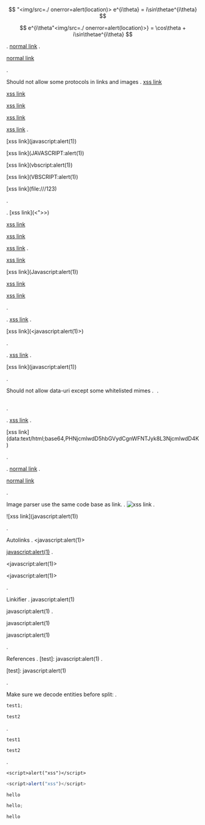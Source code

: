$$
"<img/src=./ onerror=alert(location)>
e^{i\theta} = i\sin\thetae^{i\theta}
$$

$$
e^{i\theta"<img/src=./ onerror=alert(location)>} = \cos\theta + i\sin\thetae^{i\theta}
$$

.
[normal link](javascript)
.

<p><a href="javascript">normal link</a></p>
.

Should not allow some protocols in links and images
.
[xss link](<javascript:alert(1)>)

[xss link](<JAVASCRIPT:alert(1)>)

[xss link](<vbscript:alert(1)>)

[xss link](<VBSCRIPT:alert(1)>)

[xss link](file:///123)
.

<p>[xss link](javascript:alert(1))</p>
<p>[xss link](JAVASCRIPT:alert(1))</p>
<p>[xss link](vbscript:alert(1))</p>
<p>[xss link](VBSCRIPT:alert(1))</p>
<p>[xss link](file:///123)</p>
.

.
[xss link](<"><script>alert("xss")</script>>)

[xss link](<Javascript:alert(1)>)

[xss link](<Javascript:alert(1)>)

[xss link](<Javascript:alert(1)>)
.

<p><a href="%22%3E%3Cscript%3Ealert(%22xss%22)%3C/script%3E">xss link</a></p>
<p>[xss link](Javascript:alert(1))</p>
<p><a href="&amp;#74;avascript:alert(1)">xss link</a></p>
<p><a href="&amp;#74;avascript:alert(1)">xss link</a></p>
.

.
[xss link](<javascript:alert(1)>)
.

<p>[xss link](&lt;javascript:alert(1)&gt;)</p>
.

.
[xss link](<javascript:alert(1)>)
.

<p>[xss link](javascript:alert(1))</p>
.

Should not allow data-uri except some whitelisted mimes
.
![](data:image/gif;base64,R0lGODlhAQABAIAAAAAAAP///yH5BAEAAAAALAAAAAABAAEAAAIBRAA7)
.

<p><img src="data:image/gif;base64,R0lGODlhAQABAIAAAAAAAP///yH5BAEAAAAALAAAAAABAAEAAAIBRAA7" alt=""></p>
.

.
[xss link](data:text/html;base64,PHNjcmlwdD5hbGVydCgnWFNTJyk8L3NjcmlwdD4K)
.

<p>[xss link](data:text/html;base64,PHNjcmlwdD5hbGVydCgnWFNTJyk8L3NjcmlwdD4K)</p>
.

.
[normal link](/javascript:link)
.

<p><a href="/javascript:link">normal link</a></p>
.

Image parser use the same code base as link.
.
![xss link](<javascript:alert(1)>)
.

<p>![xss link](javascript:alert(1))</p>
.

Autolinks
.
<javascript&#x3A;alert(1)>

<javascript:alert(1)>
.

<p>&lt;javascript:alert(1)&gt;</p>
<p>&lt;javascript:alert(1)&gt;</p>
.

Linkifier
.
javascript&#x3A;alert(1)

javascript:alert(1)
.

<p>javascript:alert(1)</p>
<p>javascript:alert(1)</p>
.

References
.
[test]: javascript:alert(1)
.

<p>[test]: javascript:alert(1)</p>
.

Make sure we decode entities before split:
.

```js custom-class
test1;
```

```jscustom-class
test2
```

.

<pre><code class="js">test1
</code></pre>
<pre><code class="js">test2
</code></pre>

.

```
<script>alert("xss")</script>
```

```js
<script>alert("xss")</script>
```

```<script>alert("xss")</script>
hello
```

```js <script>alert("xss")</script>
hello;
```

```js:<script>alert("xss")</script>
hello
```

<script>alert("xss")</script>
